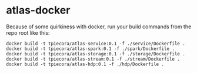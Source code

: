 # atlas-docker

Because of some quirkiness with docker, run your build commands from the repo root like this:

```docker build -t tpiecora/atlas-service:0.1 -f ./service/Dockerfile .```
```docker build -t tpiecora/atlas-spark:0.1 -f ./spark/Dockerfile .```
```docker build -t tpiecora/atlas-storage:0.1 -f ./storage/Dockerfile .```
```docker build -t tpiecora/atlas-stream:0.1 -f ./stream/Dockerfile .```
```docker build -t tpiecora/atlas-hdp:0.1 -f ./hdp/Dockerfile .```